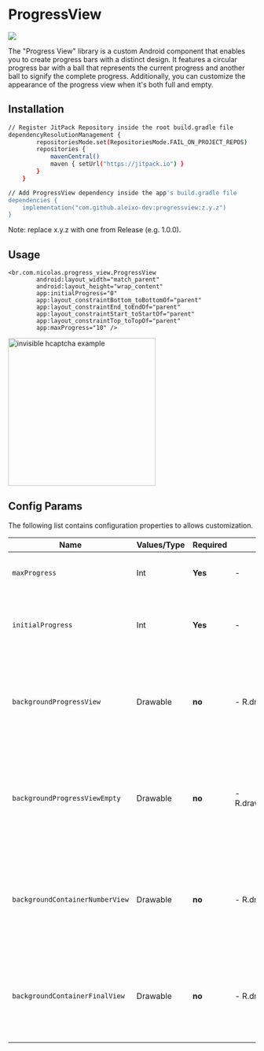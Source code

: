 #
# ProgressView

[![](https://jitpack.io/v/Aleixo-Dev/ProgressView.svg)](https://jitpack.io/#Aleixo-Dev/ProgressView)

The "Progress View" library is a custom Android component that enables you to create progress bars with a distinct design. It features a circular progress bar with a ball that represents the current progress and another ball to signify the complete progress. Additionally, you can customize the appearance of the progress view when it's both full and empty.

## Installation

```bash
// Register JitPack Repository inside the root build.gradle file
dependencyResolutionManagement {
		repositoriesMode.set(RepositoriesMode.FAIL_ON_PROJECT_REPOS)
		repositories {
			mavenCentral()
			maven { setUrl("https://jitpack.io") }
		}
	}

// Add ProgressView dependency inside the app's build.gradle file
dependencies {
    implementation("com.github.aleixo-dev:progressview:z.y.z")
}
```
Note: replace x.y.z with one from Release (e.g. 1.0.0).

## Usage

```
<br.com.nicolas.progress_view.ProgressView
        android:layout_width="match_parent"
        android:layout_height="wrap_content"
        app:initialProgress="0"
        app:layout_constraintBottom_toBottomOf="parent"
        app:layout_constraintEnd_toEndOf="parent"
        app:layout_constraintStart_toStartOf="parent"
        app:layout_constraintTop_toTopOf="parent"
        app:maxProgress="10" />

```
<img src="https://github.com/Aleixo-Dev/ProgressView/assets/75820713/6fc4a5fd-40bc-4517-8e46-8da3cf41820c" alt="invisible hcaptcha example" width="300px"/>

## Config Params

The following list contains configuration properties to allows customization.

| Name                                   | Values/Type              | Required | Default                                 | Description                                                                                                                                                          |
|----------------------------------------|--------------------------|----------|-----------------------------------------|----------------------------------------------------------------------------------------------------------------------------------------------------------------------|
| `maxProgress`                          | Int                      | **Yes**  | -                                       | This is your max progress view                                                                                                                                       |
| `initialProgress`                      | Int                      | **Yes**  | -                                       | This specifies the "current progress" of the component.                                                                                                                |
| `backgroundProgressView`               | Drawable                 | **no**   | - R.drawable.background_progress_full   | This property defines the background of the progress view when it is being filled.                                                                                                                |
| `backgroundProgressViewEmpty`          | Drawable                 | **no**   | - R.drawable.background_progress_empty  | This property sets the background of the progress view when it is empty or has yet to be filled.                                                                                                            |
| `backgroundContainerNumberView`        | Drawable                 | **no**   | - R.drawable.background_circle_default  | This property sets the background of the ball of the current progress view number.                                                                                                                |
| `backgroundContainerFinalView`         | Drawable                 | **no**   | - R.drawable.background_circle_default  | This property sets the bottom of the ball at the end of the progress view.                                                                                                                |
